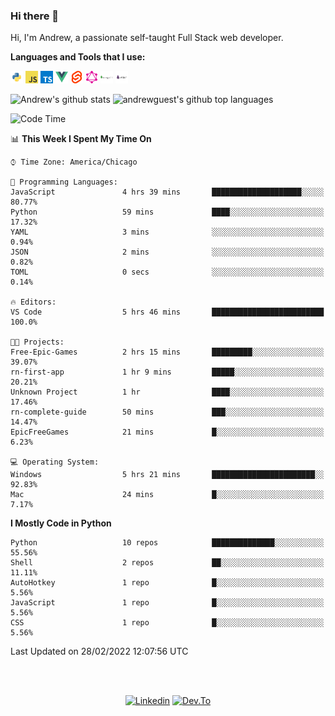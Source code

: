 ### Hi there 👋

Hi, I'm Andrew, a passionate self-taught Full Stack web developer.

**Languages and Tools that I use:**  

<code><img height="20" src="https://raw.githubusercontent.com/github/explore/80688e429a7d4ef2fca1e82350fe8e3517d3494d/topics/python/python.png"></code>
<code><img height="20" src="https://raw.githubusercontent.com/github/explore/80688e429a7d4ef2fca1e82350fe8e3517d3494d/topics/javascript/javascript.png"></code>
<code><img height="20" src="https://raw.githubusercontent.com/github/explore/80688e429a7d4ef2fca1e82350fe8e3517d3494d/topics/typescript/typescript.png"></code>
<code><img height="20" src="https://raw.githubusercontent.com/github/explore/80688e429a7d4ef2fca1e82350fe8e3517d3494d/topics/vue/vue.png"></code>
<code><img height="20" src="https://raw.githubusercontent.com/github/explore/42198dc9113595ddd22cc12771bb719c8cf08b67/topics/svelte/svelte.png"></code>
<code><img height="20" src="https://raw.githubusercontent.com/github/explore/5c058a388828bb5fde0bcafd4bc867b5bb3f26f3/topics/graphql/graphql.png"></code>
<code><img height="20" src="https://raw.githubusercontent.com/github/explore/80688e429a7d4ef2fca1e82350fe8e3517d3494d/topics/mongodb/mongodb.png"></code>
<code><img height="20" src="https://raw.githubusercontent.com/github/explore/d106aa3f6fa091ab80ab5c8cf0d931baff3caaea/topics/elixir/elixir.png"></code>

![Andrew's github stats](https://github-readme-stats.vercel.app/api?username=andrewguest&show_icons=true&theme=vue-dark&count_private=true)
<img height="180em" src="https://github-readme-stats.vercel.app/api/top-langs/?username=andrewguest&theme=vue-dark&layout=compact" alt="andrewguest's github top languages" />

<!--START_SECTION:waka-->
![Code Time](http://img.shields.io/badge/Code%20Time-975%20hrs%2041%20mins-blue)

📊 **This Week I Spent My Time On** 

```text
⌚︎ Time Zone: America/Chicago

💬 Programming Languages: 
JavaScript               4 hrs 39 mins       ████████████████████░░░░░   80.77% 
Python                   59 mins             ████░░░░░░░░░░░░░░░░░░░░░   17.32% 
YAML                     3 mins              ░░░░░░░░░░░░░░░░░░░░░░░░░   0.94% 
JSON                     2 mins              ░░░░░░░░░░░░░░░░░░░░░░░░░   0.82% 
TOML                     0 secs              ░░░░░░░░░░░░░░░░░░░░░░░░░   0.14%

🔥 Editors: 
VS Code                  5 hrs 46 mins       █████████████████████████   100.0%

🐱‍💻 Projects: 
Free-Epic-Games          2 hrs 15 mins       █████████░░░░░░░░░░░░░░░░   39.07% 
rn-first-app             1 hr 9 mins         █████░░░░░░░░░░░░░░░░░░░░   20.21% 
Unknown Project          1 hr                ████░░░░░░░░░░░░░░░░░░░░░   17.46% 
rn-complete-guide        50 mins             ███░░░░░░░░░░░░░░░░░░░░░░   14.47% 
EpicFreeGames            21 mins             █░░░░░░░░░░░░░░░░░░░░░░░░   6.23%

💻 Operating System: 
Windows                  5 hrs 21 mins       ███████████████████████░░   92.83% 
Mac                      24 mins             █░░░░░░░░░░░░░░░░░░░░░░░░   7.17%

```

**I Mostly Code in Python** 

```text
Python                   10 repos            ██████████████░░░░░░░░░░░   55.56% 
Shell                    2 repos             ██░░░░░░░░░░░░░░░░░░░░░░░   11.11% 
AutoHotkey               1 repo              █░░░░░░░░░░░░░░░░░░░░░░░░   5.56% 
JavaScript               1 repo              █░░░░░░░░░░░░░░░░░░░░░░░░   5.56% 
CSS                      1 repo              █░░░░░░░░░░░░░░░░░░░░░░░░   5.56%

```



 Last Updated on 28/02/2022 12:07:56 UTC
<!--END_SECTION:waka-->

<br><br>
<p align="center">
   <a href="https://www.linkedin.com/in/andrew-guest-a891759a" target="_blank"><img src="https://img.shields.io/badge/LinkedIn-0077B5?style=for-the-badge&logo=linkedin&logoColor=white" alt="Linkedin"></a>
  <a href="https://dev.to/aguest" target="_blank"><img src="https://img.shields.io/badge/Dev.to-0A0A0A?style=for-the-badge&logo=dev%2Eto&logoColor=white" alt="Dev.To"></a>
</p>
